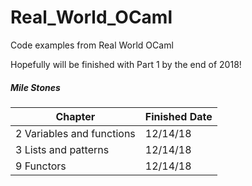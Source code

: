 # Real_World_OCaml
Code examples from Real World OCaml

Hopefully will be finished with Part 1 by the end of 2018!

##### Mile Stones
|Chapter | Finished Date|
|-----|------|
| 2 Variables and functions | 12/14/18 |
| 3 Lists and patterns | 12/14/18 | 
| 9 Functors | 12/14/18 |